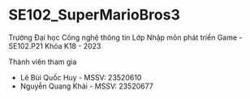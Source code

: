 # SE102_SuperMarioBros3
Trường Đại học Công nghệ thông tin
Lớp Nhập môn phát triển Game - SE102.P21
Khóa K18 - 2023

Thành viên tham gia
- Lê Bùi Quốc Huy - MSSV: 23520610
- Nguyễn Quang Khải - MSSV: 23520677
